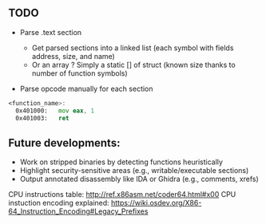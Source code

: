 ## TODO
- Parse .text section
    - Get parsed sections into a linked list (each symbol with fields address, size, and name)
    - Or an array ? Simply a static [] of struct (known size thanks to number of function symbols)

- Parse opcode manually for each section
```asm
<function_name>:
  0x401000:   mov eax, 1
  0x401003:   ret
```


## Future developments:
- Work on stripped binaries by detecting functions heuristically
- Highlight security-sensitive areas (e.g., writable/executable sections)
- Output annotated disassembly like IDA or Ghidra (e.g., comments, xrefs)

CPU instructions table: http://ref.x86asm.net/coder64.html#x00
CPU instuction encoding explained: https://wiki.osdev.org/X86-64_Instruction_Encoding#Legacy_Prefixes

